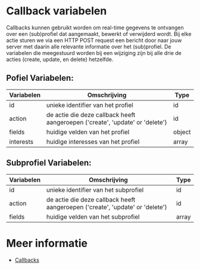 # Callback variabelen
Callbacks kunnen gebruikt worden om real-time gegevens te ontvangen over een (sub)profiel dat aangemaakt, bewerkt of verwijderd wordt. Bij elke actie sturen we via een HTTP POST request een bericht door naar jouw server met daarin alle relevante informatie over het (sub)profiel. De variabelen die meegestuurd worden bij een wijziging zijn bij alle drie de acties (create, update, en delete) hetzelfde.

## Pofiel Variabelen:
| Variabelen  | Omschrijving                                                                    |     Type        |
|-------------|---------------------------------------------------------------------------------|-----------------|
| id          | unieke identifier van het profiel                                               |     id          |
| action      | de actie die deze callback heeft aangeroepen ('create', 'update' or 'delete')   |     id          |
| fields      | huidige velden van het profiel                                                  |     object      |
| interests   | huidige interesses van het profiel                                              |     array       |

## Subprofiel Variabelen:
| Variabelen  | Omschrijving                                                                    |     Type        |
|-------------|---------------------------------------------------------------------------------|-----------------|
| id          | unieke identifier van het subprofiel                                            |     id          |
| action      | de actie die deze callback heeft aangeroepen ('create', 'update' or 'delete')   |     id          |
| fields      | huidige velden van het subprofiel                                               |     array       |

# Meer informatie
*   [Callbacks](./callbacks)
